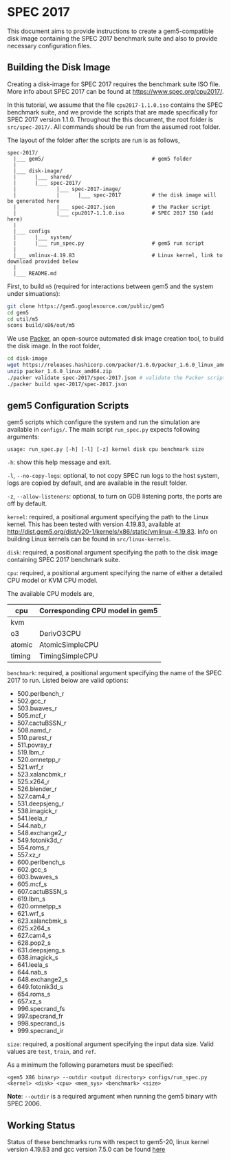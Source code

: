 # SPEC 2017
This document aims to provide instructions to create a gem5-compatible disk
image containing the SPEC 2017 benchmark suite and also to provide necessary
configuration files.

## Building the Disk Image
Creating a disk-image for SPEC 2017 requires the benchmark suite ISO file.
More info about SPEC 2017 can be found at <https://www.spec.org/cpu2017/>.

In this tutorial, we assume that the file `cpu2017-1.1.0.iso` contains the SPEC
benchmark suite, and we provide the scripts that are made specifically for
SPEC 2017 version 1.1.0.
Throughout the this document, the root folder is `src/spec-2017/`.
All commands should be run from the assumed root folder.

The layout of the folder after the scripts are run is as follows,

```
spec-2017/
  |___ gem5/                                   # gem5 folder
  |
  |___ disk-image/
  |      |___ shared/
  |      |___ spec-2017/
  |             |___ spec-2017-image/
  |             |      |___ spec-2017          # the disk image will be generated here
  |             |___ spec-2017.json            # the Packer script
  |             |___ cpu2017-1.1.0.iso         # SPEC 2017 ISO (add here)
  |
  |___ configs
  |      |___ system/
  |      |___ run_spec.py                      # gem5 run script
  |
  |___ vmlinux-4.19.83                         # Linux kernel, link to download provided below
  |
  |___ README.md

```

First, to build `m5` (required for interactions between gem5 and the system under simuations):

```sh
git clone https://gem5.googlesource.com/public/gem5
cd gem5
cd util/m5
scons build/x86/out/m5
```

We use [Packer](https://www.packer.io/), an open-source automated disk image
creation tool, to build the disk image.
In the root folder,

```sh
cd disk-image
wget https://releases.hashicorp.com/packer/1.6.0/packer_1.6.0_linux_amd64.zip # download the packer binary
unzip packer_1.6.0_linux_amd64.zip
./packer validate spec-2017/spec-2017.json # validate the Packer script
./packer build spec-2017/spec-2017.json
```

## gem5 Configuration Scripts
gem5 scripts which configure the system and run the simulation are available
in `configs/`.
The main script `run_spec.py` expects following arguments:

`usage: run_spec.py [-h] [-l] [-z] kernel disk cpu benchmark size`

`-h`: show this help message and exit.

`-l`, `--no-copy-logs`: optional, to not copy SPEC run logs to the host system,
logs are copied by default, and are available in the result folder.

`-z`, `--allow-listeners`: optional, to turn on GDB listening ports, the ports
are off by default.

`kernel`: required, a positional argument specifying the path to the Linux
kernel. This has been tested with version 4.19.83, available at
<http://dist.gem5.org/dist/v20-1/kernels/x86/static/vmlinux-4.19.83>. Info on
building Linux kernels can be found in `src/linux-kernels`.

`disk`: required, a positional argument specifying the path to the disk image
containing SPEC 2017 benchmark suite.

`cpu`: required, a positional argument specifying the name of either a
detailed CPU model or KVM CPU model.

The available CPU models are,

| cpu    | Corresponding CPU model in gem5 |
| ------ | ------------------------------- |
| kvm    |                                 |
| o3     | DerivO3CPU                      |
| atomic | AtomicSimpleCPU                 |
| timing | TimingSimpleCPU                 |

`benchmark`: required, a positional argument specifying the name of the SPEC
2017 to run. Listed below are valid options:

* 500.perlbench_r
* 502.gcc_r
* 503.bwaves_r
* 505.mcf_r
* 507.cactuBSSN_r
* 508.namd_r
* 510.parest_r
* 511.povray_r
* 519.lbm_r
* 520.omnetpp_r
* 521.wrf_r
* 523.xalancbmk_r
* 525.x264_r
* 526.blender_r
* 527.cam4_r
* 531.deepsjeng_r
* 538.imagick_r
* 541.leela_r
* 544.nab_r
* 548.exchange2_r
* 549.fotonik3d_r
* 554.roms_r
* 557.xz_r
* 600.perlbench_s
* 602.gcc_s
* 603.bwaves_s
* 605.mcf_s
* 607.cactuBSSN_s
* 619.lbm_s
* 620.omnetpp_s
* 621.wrf_s
* 623.xalancbmk_s
* 625.x264_s
* 627.cam4_s
* 628.pop2_s
* 631.deepsjeng_s
* 638.imagick_s
* 641.leela_s
* 644.nab_s
* 648.exchange2_s
* 649.fotonik3d_s
* 654.roms_s
* 657.xz_s
* 996.specrand_fs
* 997.specrand_fr
* 998.specrand_is
* 999.specrand_ir

`size`: required, a positional argument specifying the input data size. Valid
values are `test`, `train`, and `ref`.

As a minimum the following parameters must be specified:

```
<gem5 X86 binary> --outdir <output directory> configs/run_spec.py <kernel> <disk> <cpu> <mem_sys> <benchmark> <size>
```

**Note**: `--outdir` is a required argument when running the gem5 binary with SPEC 2006.


## Working Status
Status of these benchmarks runs with respect to gem5-20, linux kernel version
4.19.83 and gcc version 7.5.0 can be found
[here](https://www.gem5.org/documentation/benchmark_status/gem5-20#spec-2017-tests)

